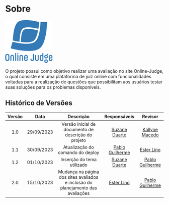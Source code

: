# Sobre

![](assets/images/onlinejudge-logo.png)

O projeto possui como objetivo realizar uma avaliação no site Online-Judge, o qual consiste em uma plataforma de juiz online com funcionalidades voltadas para a realização de questões que possibilitam aos usuários testar suas soluções para os problemas disponíveis.

## Histórico de Versões

| Versão | Data       |                      Descrição                      |    Responsáveis    |   Revisor   |
| :----: | :--------: | :-------------------------------------------------: | :-------------: | :-------------: |
| 1.0 | 29/09/2023 | Versão inicial de documento de descrição do projeto | [Suzane Duarte](https://github.com/suzaneduarte) | [Kallyne Macedo](https://github.com/kalipassos) |
| 1.1 | 30/09/2023 |          Atualização do comando do deploy           | [Pablo Guilherme](https://github.com/PabloGJBS) | [Ester Lino](https://github.com/esteerlino) |
| 1.2 | 01/10/2023 |             Inserção do tema utilizado              | [Suzane Duarte](https://github.com/suzaneduarte) | [Pablo Guilherme](https://github.com/PabloGJBS) |
| 2.0 | 15/10/2023 | Mudança na página dos sites avaliados e inclusão do planejamento das avaliações | [Ester Lino](https://github.com/esteerlino) | [Pablo Guilherme](https://github.com/PabloGJBS) |
